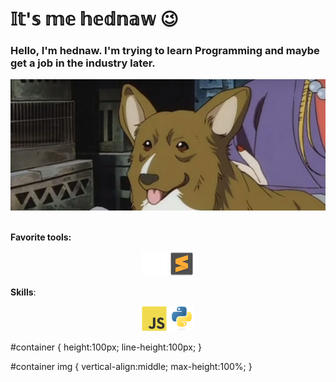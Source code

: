 # 𝕀𝕥'𝕤 𝕞𝕖 𝕙𝕖𝕕𝕟𝕒𝕨 😉
<h3 text-align="center"> Hello, I'm hednaw. I'm trying to learn Programming and maybe get a job in the industry later.</h3>

<div id="container">
  <img src="ein_be_cute.jpg">
    <img />
</div>

**Favorite tools:** <p align="center"> <img src="github-original.svg" alt="github" width="40" height="40"/> <img src="sublimetext-original.svg" alt="sublime text" width="40" height="40"/> </p>


**Skills**: <p align="center"> <img src="javascript-original.svg" alt="javascript" width="40" height="40"/> <img src="python-original.svg" alt="python" width="40" height="40"/> </p>


#container {
    height:100px;
    line-height:100px;
}

#container img {
    vertical-align:middle;
    max-height:100%;
}
